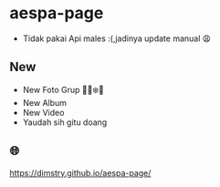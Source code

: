 # aespa-page
* Tidak pakai Api males :(,jadinya update manual 😩
## New
* New Foto Grup 💙🌟❄️🦋
* New Album
* New Video
* Yaudah sih gitu doang
## 🌐
https://dimstry.github.io/aespa-page/

